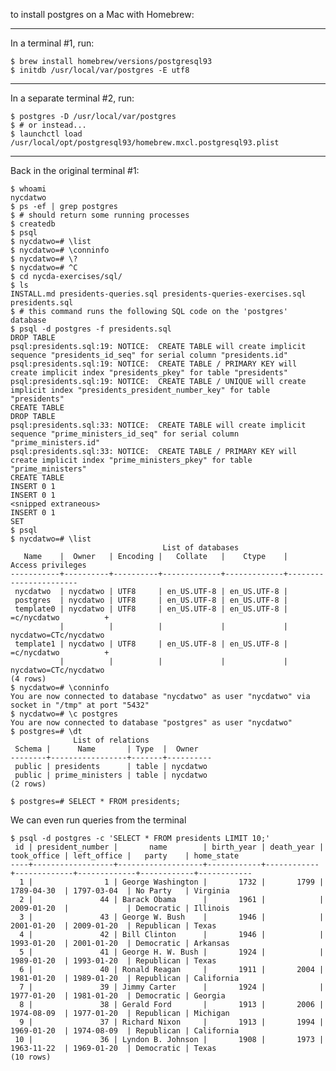 

to install postgres on a Mac with Homebrew:

----

In a terminal #1, run:

    $ brew install homebrew/versions/postgresql93
    $ initdb /usr/local/var/postgres -E utf8

----

In a separate terminal #2, run:

    $ postgres -D /usr/local/var/postgres
    $ # or instead...
    $ launchctl load /usr/local/opt/postgresql93/homebrew.mxcl.postgresql93.plist

----

Back in the original terminal #1:

    $ whoami
    nycdatwo
    $ ps -ef | grep postgres
    $ # should return some running processes
    $ createdb
    $ psql
    $ nycdatwo=# \list
    $ nycdatwo=# \conninfo
    $ nycdatwo=# \?
    $ nycdatwo=# ^C
    $ cd nycda-exercises/sql/
    $ ls
    INSTALL.md presidents-queries.sql presidents-queries-exercises.sql presidents.sql
    $ # this command runs the following SQL code on the 'postgres' database
    $ psql -d postgres -f presidents.sql
    DROP TABLE
    psql:presidents.sql:19: NOTICE:  CREATE TABLE will create implicit sequence "presidents_id_seq" for serial column "presidents.id"
    psql:presidents.sql:19: NOTICE:  CREATE TABLE / PRIMARY KEY will create implicit index "presidents_pkey" for table "presidents"
    psql:presidents.sql:19: NOTICE:  CREATE TABLE / UNIQUE will create implicit index "presidents_president_number_key" for table "presidents"
    CREATE TABLE
    DROP TABLE
    psql:presidents.sql:33: NOTICE:  CREATE TABLE will create implicit sequence "prime_ministers_id_seq" for serial column "prime_ministers.id"
    psql:presidents.sql:33: NOTICE:  CREATE TABLE / PRIMARY KEY will create implicit index "prime_ministers_pkey" for table "prime_ministers"
    CREATE TABLE
    INSERT 0 1
    INSERT 0 1
    <snipped extraneous>
    INSERT 0 1
    SET
    $ psql
    $ nycdatwo=# \list
                                      List of databases
       Name    |  Owner   | Encoding |   Collate   |    Ctype    |   Access privileges
    -----------+----------+----------+-------------+-------------+-----------------------
     nycdatwo  | nycdatwo | UTF8     | en_US.UTF-8 | en_US.UTF-8 |
     postgres  | nycdatwo | UTF8     | en_US.UTF-8 | en_US.UTF-8 |
     template0 | nycdatwo | UTF8     | en_US.UTF-8 | en_US.UTF-8 | =c/nycdatwo          +
               |          |          |             |             | nycdatwo=CTc/nycdatwo
     template1 | nycdatwo | UTF8     | en_US.UTF-8 | en_US.UTF-8 | =c/nycdatwo          +
               |          |          |             |             | nycdatwo=CTc/nycdatwo
    (4 rows)
    $ nycdatwo=# \conninfo
    You are now connected to database "nycdatwo" as user "nycdatwo" via socket in "/tmp" at port "5432"
    $ nycdatwo=# \c postgres
    You are now connected to database "postgres" as user "nycdatwo"
    $ postgres=# \dt
                  List of relations
     Schema |      Name       | Type  |  Owner
    --------+-----------------+-------+----------
     public | presidents      | table | nycdatwo
     public | prime_ministers | table | nycdatwo
    (2 rows)

    $ postgres=# SELECT * FROM presidents;

We can even run queries from the terminal

    $ psql -d postgres -c 'SELECT * FROM presidents LIMIT 10;'
     id | president_number |       name        | birth_year | death_year | took_office | left_office |   party    | home_state
    ----+------------------+-------------------+------------+------------+-------------+-------------+------------+------------
      1 |                1 | George Washington |       1732 |       1799 | 1789-04-30  | 1797-03-04  | No Party   | Virginia
      2 |               44 | Barack Obama      |       1961 |            | 2009-01-20  |             | Democratic | Illinois
      3 |               43 | George W. Bush    |       1946 |            | 2001-01-20  | 2009-01-20  | Republican | Texas
      4 |               42 | Bill Clinton      |       1946 |            | 1993-01-20  | 2001-01-20  | Democratic | Arkansas
      5 |               41 | George H. W. Bush |       1924 |            | 1989-01-20  | 1993-01-20  | Republican | Texas
      6 |               40 | Ronald Reagan     |       1911 |       2004 | 1981-01-20  | 1989-01-20  | Republican | California
      7 |               39 | Jimmy Carter      |       1924 |            | 1977-01-20  | 1981-01-20  | Democratic | Georgia
      8 |               38 | Gerald Ford       |       1913 |       2006 | 1974-08-09  | 1977-01-20  | Republican | Michigan
      9 |               37 | Richard Nixon     |       1913 |       1994 | 1969-01-20  | 1974-08-09  | Republican | California
     10 |               36 | Lyndon B. Johnson |       1908 |       1973 | 1963-11-22  | 1969-01-20  | Democratic | Texas
    (10 rows)

